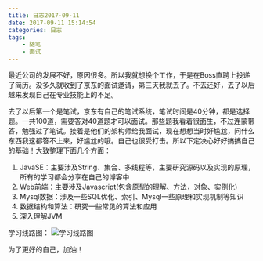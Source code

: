 ```yaml
---
title: 日志2017-09-11
date: 2017-09-11 15:14:54
categories: 日志
tags:
	- 随笔
    - 面试
---
```


最近公司的发展不好，原因很多。所以我就想换个工作，于是在Boss直聘上投递了简历。没多久就收到了京东的面试邀请，第三天我就去了。不去还好，去了以后越来发现自己在专业技能上的不足。

<!-- more -->

去了以后第一个是笔试，京东有自己的笔试系统，笔试时间是40分钟，都是选择题。一共100道，需要答对40道题才可以面试。那些题我看着很面生，不过连蒙带答，勉强过了笔试。接着是他们的架构师给我面试，现在想想当时好尴尬，问什么东西我这都答不上来，好尴尬的哦。自己也很受打击。所以下定决心好好搞搞自己的基础！大致整理下面几个方面：
1. JavaSE：主要涉及String、集合、多线程等，主要研究源码以及实现的原理，所有的学习都会分享在自己的博客中
2. Web前端：主要涉及Javascript(包含原型的理解、方法，对象、实例化)
3. Mysql数据：涉及一些SQL优化、索引、Mysql一些原理和实现机制等知识
4. 数据结构和算法：研究一些常见的算法和应用
5. 深入理解JVM

学习线路图：
![学习线路图](http://ovpqrf5pq.bkt.clouddn.com/learn-p.png)

为了更好的自己，加油！
